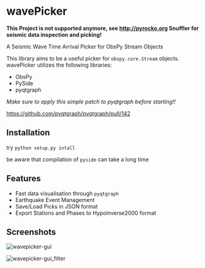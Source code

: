 # wavePicker

**This Project is not supported anymore, see http://pyrocko.org Snuffler for seismic data inspection and picking!**

A Seismic Wave Time Arrival Picker for ObsPy Stream Objects

This library aims to be a useful picker for `obspy.core.Stream` objects.
wavePicker utilizes the following libraries:
* ObsPy
* PySide
* pyqtgraph

*Make sure to apply this simple patch to pyqtgraph before starting!!*

https://github.com/pyqtgraph/pyqtgraph/pull/142

## Installation

try `python setup.py intall`

be aware that compilation of `pyside` can take a long time

## Features

* Fast data visualisation through `pyqtgraph`
* Earthquake Event Management
* Save/Load Picks in JSON format
* Export Stations and Phases to Hypoinverse2000 format

## Screenshots
![wavepicker-gui](https://cloud.githubusercontent.com/assets/4992805/5938686/82c7adb2-a70e-11e4-911a-67137247642e.png)

![wavepicker-gui_filter](https://cloud.githubusercontent.com/assets/4992805/5938703/a5e530d0-a70e-11e4-9f95-b9679813b09c.png)
